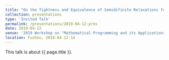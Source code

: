 ```yaml
---
title: "On the Tightness and Equivalence of Semidifinite Relaxations for MIMO Detection with General PSK Constellations"
collection: presentations
type: 'Invited Talk'
permalink: /presentations/2019-04-12-pres
date: 2019-04-12
venue: '2019 Workshop on "Mathematical Programming and its Applications"'
location: Fuzhou, 2019.04.12-14
---
```


This talk is about {{ page.title }}.

